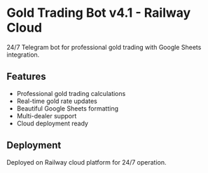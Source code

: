 # Gold Trading Bot v4.1 - Railway Cloud

24/7 Telegram bot for professional gold trading with Google Sheets integration.

## Features
- Professional gold trading calculations
- Real-time gold rate updates
- Beautiful Google Sheets formatting
- Multi-dealer support
- Cloud deployment ready

## Deployment
Deployed on Railway cloud platform for 24/7 operation.